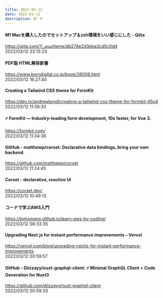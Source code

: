 ```yaml
---
title: 2022-03-12
date: 2022-03-12
description: B! 9
---
```


#### M1 Macを購入したのでセットアップ＆zsh環境をいい感じにした - Qiita
https://qiita.com/Y_uuu/items/db274e2d3eba3cd5c0dd<br>
2022/03/12 23:13:23<br>


#### PDF版 HTML解体新書
https://www.borndigital.co.jp/book/26006.html<br>
2022/03/12 16:27:40<br>


#### Creating a Tailwind CSS theme for FormKit
https://dev.to/andrewboyd/creating-a-tailwind-css-theme-for-formkit-45o4<br>
2022/03/12 11:39:33<br>


#### ⚡️ FormKit — Industry-leading form development, 10x faster, for Vue 3.
https://formkit.com/<br>
2022/03/12 11:34:36<br>


#### GitHub - matthewp/corset: Declarative data bindings, bring your own backend.
https://github.com/matthewp/corset<br>
2022/03/12 11:24:45<br>


#### Corset - declarative, reactive UI
https://corset.dev/<br>
2022/03/12 10:49:13<br>


#### コードで学ぶAWS入門
https://tomomano.github.io/learn-aws-by-coding/<br>
2022/03/12 08:33:35<br>


#### Upgrading Next.js for instant performance improvements – Vercel
https://vercel.com/blog/upgrading-nextjs-for-instant-performance-improvements<br>
2022/03/12 00:59:57<br>


#### GitHub - Diizzayy/nuxt-graphql-client: ⚡️ Minimal GraphQL Client + Code Generation for Nuxt3
https://github.com/diizzayy/nuxt-graphql-client<br>
2022/03/12 00:59:33<br>


